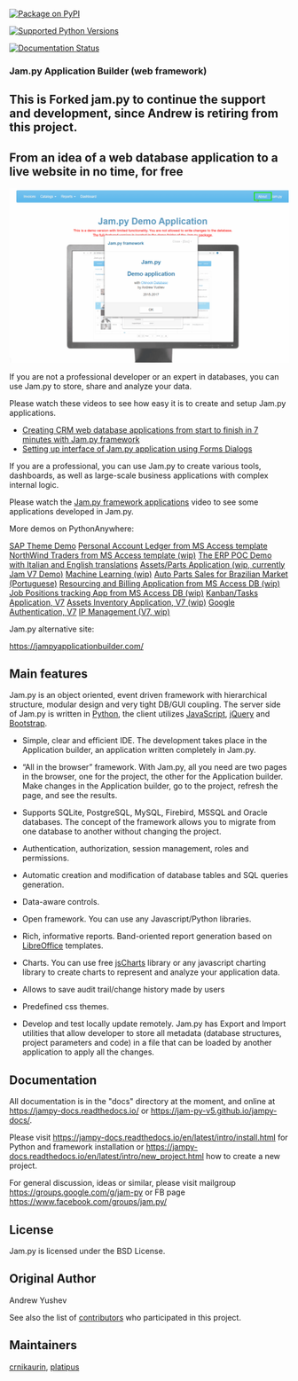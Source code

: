 
[![Package on PyPI](https://img.shields.io/pypi/v/jam.py-v5.svg)](https://pypi.org/project/jam.py-v5)

[![Supported Python Versions](https://img.shields.io/pypi/pyversions/jam.py-v5.svg)](https://pypi.python.org/pypi/jam.py-v5)

[![Documentation Status](https://readthedocs.org/projects/jampy-docs/badge/)](https://jampy-docs.readthedocs.io)


### Jam.py Application Builder (web framework)

## This is Forked jam.py to continue the support and development, since Andrew is retiring from this project.


## From an idea of a web database application to a live website in no time, for free


![alt text](https://github.com/jam-py-v5/jam-py/blob/master/assets/images/JAMPY_Readme.gif)


If you are not a professional developer or an expert in databases, you can use
Jam.py to store, share and analyze your data.
    
Please watch these videos to see how easy it is to create and setup Jam.py
applications.

* [Creating CRM web database applications from start to finish in 7 minutes with Jam.py framework](https://youtu.be/vY6FTdpABa4)
* [Setting up interface of Jam.py application using Forms Dialogs](https://youtu.be/hvNZ0-a_HHw)

If you are a professional, you can use Jam.py to create various tools, dashboards,
as well as large-scale business applications with complex internal logic.

Please watch the
[Jam.py framework applications](https://youtu.be/qkJvGlgoabU)  video
to see some applications developed in Jam.py.

More demos on PythonAnywhere:

[SAP Theme Demo](https://jampyapp.pythonanywhere.com)
[Personal Account Ledger from MS Access template](https://msaccess.pythonanywhere.com)
[NorthWind Traders from MS Access template (wip)](https://northwind.pythonanywhere.com)
[The ERP POC Demo with Italian and English translations](https://sem.pythonanywhere.com)
[Assets/Parts Application (wip, currently Jam V7 Demo)](https://jampy.pythonanywhere.com)
[Machine Learning (wip)](https://mlearning.pythonanywhere.com)
[Auto Parts Sales for Brazilian Market (Portuguese)](https://carparts.pythonanywhere.com)
[Resourcing and Billing Application from MS Access DB (wip)](https://resourcingandbilling.pythonanywhere.com)
[Job Positions tracking App from MS Access DB (wip)](https://positionstracking.pythonanywhere.com)
[Kanban/Tasks Application, V7](https://kanban.pythonanywhere.com)
[Assets Inventory Application, V7 (wip)](https://assetinventory.pythonanywhere.com)
[Google Authentication, V7](https://ipam2.pythonanywhere.com)
[IP Management (V7, wip)](https://ipmgmt.pythonanywhere.com)


Jam.py alternative site:

https://jampyapplicationbuilder.com/


## Main features

Jam.py is an object oriented, event driven framework with hierarchical structure, modular design
and very tight DB/GUI coupling. The server side of Jam.py is written in [Python](https://www.python.org),
the client utilizes [JavaScript](https://developer.mozilla.org/en/docs/Web/JavaScript),
[jQuery](https://jquery.com) and [Bootstrap](http://getbootstrap.com/2.3.2).

* Simple, clear and efficient IDE. The development takes place in the
  Application builder, an application written completely in Jam.py.

* “All in the browser” framework. With Jam.py, all you need are two pages
  in the browser, one for the project, the other for the Application builder.
  Make changes in the Application builder, go to the project, refresh the page,
  and see the results.

* Supports SQLite, PostgreSQL, MySQL, Firebird, MSSQL and
  Oracle databases. The concept of the framework allows you to migrate from
  one database to another without changing the project.

* Authentication, authorization, session management, roles and permissions.

* Automatic creation and modification of database tables and SQL queries generation.

* Data-aware controls.

* Open framework. You can use any Javascript/Python libraries.

* Rich, informative reports. Band-oriented report generation based on
  [LibreOffice](https://www.libreoffice.org) templates.

* Charts. You can use free [jsCharts](http://www.jscharts.com) library
  or any javascript charting library to create charts to represent and analyze your application data.

* Allows to save audit trail/change history made by users

* Predefined css themes.

* Develop and test locally update remotely. Jam.py has Export and Import
  utilities that allow developer to store all metadata (database structures,
  project parameters and code) in a file that can be loaded by another
  application to apply all the changes.

## Documentation


All documentation is in the "docs" directory at the moment, and online at
https://jampy-docs.readthedocs.io/ or https://jam-py-v5.github.io/jampy-docs/.

Please visit https://jampy-docs.readthedocs.io/en/latest/intro/install.html for Python and
framework installation or https://jampy-docs.readthedocs.io/en/latest/intro/new_project.html how to create a
new project.

For general discussion, ideas or similar, please visit mailgroup https://groups.google.com/g/jam-py or
FB page https://www.facebook.com/groups/jam.py/


## License

Jam.py is licensed under the BSD License.

## Original Author

Andrew Yushev

See also the list of [contributors](http://jam-py.com/contributors.html)
who participated in this project.

## Maintainers

[crnikaurin](https://github.com/crnikaurin), [platipus](https://github.com/platipusica)

